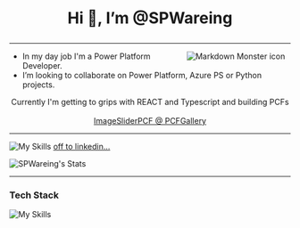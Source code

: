 # <p align="center" >Hi 👋, I’m @SPWareing   </p>                                          

--- 
<p align="center"><img src="https://www.codewars.com/users/LesPaulStudio/badges/micro"
     alt="Markdown Monster icon"
     style="float: right; margin-right: 10px;" /></p>

- In my day job I'm a Power Platform Developer.
- I’m looking to collaborate on Power Platform, Azure PS or Python projects.<br>

<div align="center"> Currently I'm getting to grips with REACT and Typescript and building PCFs </div><br>



  
  


<div align="center"><a href="https://pcf.gallery/imagesliderpcf">ImageSliderPCF @ PCFGallery</a></div>


--------
  
  
![My Skills](https://skillicons.dev/icons?i=linkedin)   [off to linkedin...](https://www.linkedin.com/in/stewart-wareing-81923a51/)


![SPWareing's Stats](https://github-readme-stats.vercel.app/api?username=SPWareing&theme=vue-dark&show_icons=true&hide_border=true&count_private=true)

----

### Tech Stack
![My Skills](https://skillicons.dev/icons?i=azure,cs,py,ts)

<!---
SPWareing/SPWareing is a ✨ special ✨ repository because its `README.md` (this file) appears on your GitHub profile.
You can click the Preview link to take a look at your changes.
--->
